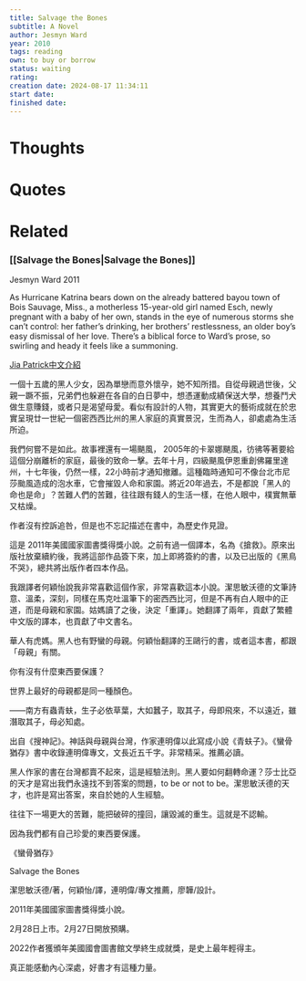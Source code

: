 ```yaml
---
title: Salvage the Bones
subtitle: A Novel
author: Jesmyn Ward
year: 2010
tags: reading
own: to buy or borrow
status: waiting
rating: 
creation date: 2024-08-17 11:34:11
start date: 
finished date: 
---
```

# Thoughts  
  
# Quotes  
  
# Related  
  
### [[Salvage the Bones|Salvage the Bones]]  
  
Jesmyn Ward 2011  
  
As Hurricane Katrina bears down on the already battered bayou town of Bois Sauvage, Miss., a motherless 15-year-old girl named Esch, newly pregnant with a baby of her own, stands in the eye of numerous storms she can’t control: her father’s drinking, her brothers’ restlessness, an older boy’s easy dismissal of her love. There’s a biblical force to Ward’s prose, so swirling and heady it feels like a summoning.  
  
  
  
[Jia Patrick中文介紹](https://www.facebook.com/permalink.php?story_fbid=pfbid0x6Z1hW5ieKMHYL33bXSZarCYDJYTCkvCUwYzY7QhG6b3d124JUjBK4tiJDsLf8e7l&id=100005683155619)  
  
一個十五歲的黑人少女，因為單戀而意外懷孕，她不知所措。自從母親過世後，父親一蹶不振，兄弟們也躲避在各自的白日夢中，想憑運動成績保送大學，想養鬥犬做生意賺錢，或者只是渴望母愛。看似有設計的人物，其實更大的藝術成就在於忠實呈現廿一世紀一個密西西比州的黑人家庭的真實景況，生而為人，卻處處為生活所迫。  
  
我們何嘗不是如此。故事裡還有一場颶風， 2005年的卡翠娜颶風，彷彿等著要給這個分崩離析的家庭，最後的致命一擊。去年十月，四級颶風伊恩重創佛羅里達州，十七年後，仍然一樣，22小時前才通知撤離。這種臨時通知可不像台北市尼莎颱風造成的泡水車，它會摧毀人命和家園。將近20年過去，不是都說「黑人的命也是命」？苦難人們的苦難，往往跟有錢人的生活一樣，在他人眼中，樸實無華又枯燥。  
  
作者沒有控訴追咎，但是也不忘記描述在書中，為歷史作見證。  
  
這是 2011年美國國家圖書獎得獎小說。之前有過一個譯本，名為《搶救》。原來出版社放棄續約後，我將這部作品簽下來，加上即將簽約的書，以及已出版的《黑鳥不哭》，總共將出版作者四本作品。  
  
我跟譯者何穎怡說我非常喜歡這個作家，非常喜歡這本小說。潔思敏沃德的文筆詩意、溫柔，深刻，同樣在馬克吐溫筆下的密西西比河，但是不再有白人眼中的正道，而是母親和家園。姑媽讀了之後，決定「重譯」。她翻譯了兩年，貢獻了繁體中文版的譯本，也貢獻了中文書名。  
  
華人有虎媽。黑人也有野蠻的母親。何穎怡翻譯的王鷗行的書，或者這本書，都跟「母親」有關。  
  
你有沒有什麼東西要保護？  
  
世界上最好的母親都是同一種顏色。  
  
——南方有蟲青蚨，生子必依草葉，大如蠶子，取其子，母即飛來，不以遠近，雖潛取其子，母必知處。  
  
出自《搜神記》。神話與母親與台灣，作家連明偉以此寫成小說《青蚨子》。《蠻骨猶存》書中收錄連明偉專文，文長近五千字。非常精采。推薦必讀。  
  
黑人作家的書在台灣都賣不起來，這是經驗法則。黑人要如何翻轉命運？莎士比亞的天才是寫出我們永遠找不到答案的問題，to be or not to be。潔思敏沃德的天才，也許是寫出答案，來自於她的人生經驗。  
  
往往下一場更大的苦難，能把破碎的撞回，讓毀滅的重生。這就是不認輸。  
  
因為我們都有自己珍愛的東西要保護。  
  
《蠻骨猶存》  
  
Salvage the Bones  
  
潔思敏沃德/著，何穎怡/譯，連明偉/專文推薦，廖韡/設計。  
  
2011年美國國家圖書獎得獎小說。  
  
2月28日上市。2月27日開放預購。  
  
2022作者獲頒年美國國會圖書館文學終生成就獎，是史上最年輕得主。  
  
真正能感動內心深處，好書才有這種力量。